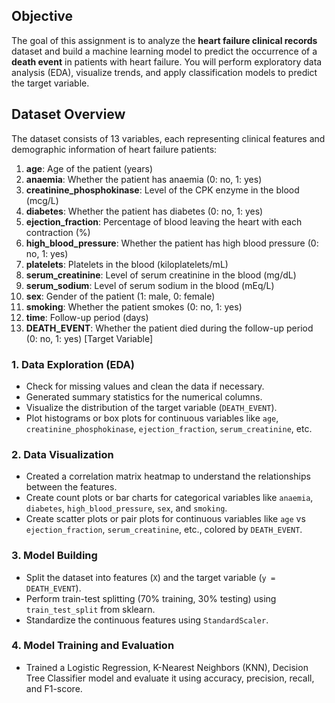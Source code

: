## Objective
The goal of this assignment is to analyze the **heart failure clinical records** dataset and build a machine learning model to predict the occurrence of a **death event** in patients with heart failure. You will perform exploratory data analysis (EDA), visualize trends, and apply classification models to predict the target variable.

## Dataset Overview

The dataset consists of 13 variables, each representing clinical features and demographic information of heart failure patients:

1. **age**: Age of the patient (years)
2. **anaemia**: Whether the patient has anaemia (0: no, 1: yes)
3. **creatinine_phosphokinase**: Level of the CPK enzyme in the blood (mcg/L)
4. **diabetes**: Whether the patient has diabetes (0: no, 1: yes)
5. **ejection_fraction**: Percentage of blood leaving the heart with each contraction (%)
6. **high_blood_pressure**: Whether the patient has high blood pressure (0: no, 1: yes)
7. **platelets**: Platelets in the blood (kiloplatelets/mL)
8. **serum_creatinine**: Level of serum creatinine in the blood (mg/dL)
9. **serum_sodium**: Level of serum sodium in the blood (mEq/L)
10. **sex**: Gender of the patient (1: male, 0: female)
11. **smoking**: Whether the patient smokes (0: no, 1: yes)
12. **time**: Follow-up period (days)
13. **DEATH_EVENT**: Whether the patient died during the follow-up period (0: no, 1: yes) [Target Variable]


### 1. Data Exploration (EDA)
- Check for missing values and clean the data if necessary.
- Generated summary statistics for the numerical columns.
- Visualize the distribution of the target variable (`DEATH_EVENT`).
-  Plot histograms or box plots for continuous variables like `age`, `creatinine_phosphokinase`, `ejection_fraction`, `serum_creatinine`, etc.

### 2. Data Visualization
- Created a correlation matrix heatmap to understand the relationships between the features.
- Create count plots or bar charts for categorical variables like `anaemia`, `diabetes`, `high_blood_pressure`, `sex`, and `smoking`.
- Create scatter plots or pair plots for continuous variables like `age` vs `ejection_fraction`, `serum_creatinine`, etc., colored by `DEATH_EVENT`.

### 3. Model Building
- Split the dataset into features (`X`) and the target variable (`y = DEATH_EVENT`).
- Perform train-test splitting (70% training, 30% testing) using `train_test_split` from sklearn.
- Standardize the continuous features using `StandardScaler`.

### 4. Model Training and Evaluation
- Trained a Logistic Regression, K-Nearest Neighbors (KNN), Decision Tree Classifier model and evaluate it using accuracy, precision, recall, and F1-score.
